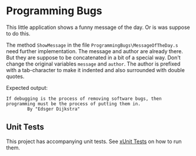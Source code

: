 # Programming Bugs

This little application shows a funny message of the day. Or is was suppose to do this.

The method `ShowMessage` in the file `ProgrammingBugs\MessageOfTheDay.s` need further implementation. The message and author are already there. But they are suppose to be concatenated in a bit of a special way. Don't change the original variables `message` and `author`. The author is prefixed with a tab-character to make it indented and also surrounded with double quotes.

Expected output:

```text
If debugging is the process of removing software bugs, then programming must be the process of putting them in.
        By "Edsger Dijkstra"
```

## Unit Tests

This project has accompanying unit tests. See [xUnit Tests](/README.md#xunit-tests) on how to run them.
